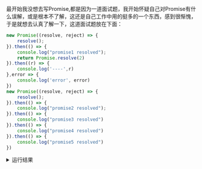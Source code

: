 最开始我没想去写Promise,都是因为一道面试题，我开始怀疑自己对Promise有什么误解，或是根本不了解，这还是自己工作中用的挺多的一个东西，感到很惭愧，于是就想去认真了解一下，这道面试题放在下面：
```javascript
new Promise((resolve, reject) => {
    resolve(); 
}).then(() => {
    console.log("promise1 resolved");
    return Promise.resolve(2)
}).then((r) => {
    console.log('----',r)
},error => {
    console.log('error', error)
})
new Promise((resolve, reject) => {
    resolve(); 
}).then(() => { 
    console.log("promise2 resolved");
}).then(() => {
    console.log("promise3 resolved")
}).then(() => {
    console.log("promise4 resolved")
}).then(() => {
    console.log("promise5 resolved")
})
```
<details>
<summary>运行结果</summary>
<pre>
promise1 resolved
promise2 resolved
promise3 resolved
promise4 resolved
---- 2
promise5 resolved
</pre>
<details>
